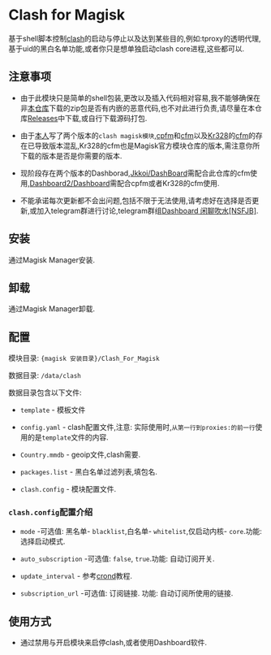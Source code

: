 # Clash for Magisk

基于shell脚本控制[clash](https://github.com/Dreamacro/clash)的启动与停止以及达到某些目的,例如:tproxy的透明代理,基于uid的黑白名单功能,或者你只是想单独启动clash core进程,这些都可以.

## 注意事项

* 由于此模块只是简单的shell包装,更改以及插入代码相对容易,我不能够确保在非[本仓库](https://github.com/kalasutra/Clash_For_Magisk)下载的zip包是否有内嵌的恶意代码,也不对此进行负责,请尽量在本仓库[Releases](https://github.com/kalasutra/Clash_For_Magisk/releases)中下载,或自行下载源码打包.

* 由于[本人](https://github.com/kalasutra)写了两个版本的`clash magisk模块`,[cpfm](https://github.com/kalasutra/Clash_For_Magisk/releases/tag/Dev)和[cfm](https://github.com/kalasutra/Clash_For_Magisk)以及[Kr328](https://github.com/Kr328)的[cfm](https://github.com/Kr328/ClashForMagisk)的存在已导致版本混乱,Kr328的cfm也是Magisk官方模块仓库的版本,需注意你所下载的版本是否是你需要的版本.

* 现阶段存在两个版本的Dashborad,[Jkkoi/DashBoard](https://github.com/Jkkoi/DashBoard)需配合此仓库的cfm使用,[Dashboard2/Dashboard](https://github.com/Dashboard2/Dashboard)需配合cpfm或者Kr328的cfm使用.

* 不能承诺每次更新都不会出问题,包括不限于无法使用,请考虑好在选择是否更新,或加入telegram群进行讨论,telegram群组[Dashboard 闲聊吹水[NSFJB]](https://t.me/blowH2O).

## 安装

通过Magisk Manager安装.

## 卸载

通过Magisk Manager卸载.

## 配置

模块目录: `{magisk 安装目录}/Clash_For_Magisk`

数据目录: `/data/clash`

数据目录包含以下文件:

* `template` - 模板文件

* `config.yaml` - clash配置文件,注意: 实际使用时,`从第一行到proxies:的前一行`使用的是`template`文件的内容.

* `Country.mmdb` - geoip文件,clash需要.

* `packages.list` - 黑白名单过滤列表,填包名.

* `clash.config` - 模块配置文件.

### `clash.config`配置介绍

* `mode` -可选值: 黑名单- `blacklist`,白名单-  `whitelist`,仅启动内核- `core`.功能: 选择启动模式.

* `auto_subscription` -可选值: `false`, `true`.功能: 自动订阅开关.

* `update_interval` - 参考[crond](https://www.runoob.com/w3cnote/linux-crontab-tasks.html)教程.

* `subscription_url` -可选值: 订阅链接. 功能: 自动订阅所使用的链接.

## 使用方式

* 通过禁用与开启模块来启停clash,或者使用Dashboard软件.
